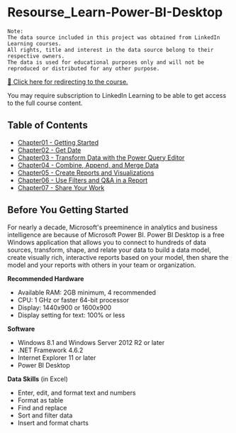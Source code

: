 # Resourse_Learn-Power-BI-Desktop
```
Note: 
The data source included in this project was obtained from LinkedIn Learning courses. 
All rights, title and interest in the data source belong to their respective owners. 
The data is used for educational purposes only and will not be reproduced or distributed for any other purpose.
```
[:link: Click here for redirecting to the course.](https://www.linkedin.com/learning/learning-power-bi-desktop-16568640/model-and-visualize-your-data-with-power-bi-desktop?autoplay=true&resume=false&u=74654250) 

You may require subscription to LinkedIn Learning to be able to get access to the full course content.

## Table of Contents
- [Chapter01 - Getting Started](https://github.com/HuaijiGao/Resourse_Power-BI-Desktop/tree/main/Chapter01)
- [Chapter02 - Get Date](https://github.com/HuaijiGao/Resourse_Power-BI-Desktop/tree/main/Chapter02)
- [Chapter03 - Transform Data with the Power Query Editor](https://github.com/HuaijiGao/Resourse_Power-BI-Desktop/tree/main/Chapter03)
- [Chapter04 - Combine, Append, and Merge Data](https://github.com/HuaijiGao/Resourse_Power-BI-Desktop/tree/main/Chapter04)
- [Chapter05 - Create Reports and Visualizations](https://github.com/HuaijiGao/Resourse_Power-BI-Desktop/tree/main/Chapter05)
- [Chapter06 - Use Filters and Q&A in a Report](https://github.com/HuaijiGao/Resourse_Power-BI-Desktop/tree/main/Chapter06)
- [Chapter07 - Share Your Work](https://github.com/HuaijiGao/Resourse_Power-BI-Desktop/tree/main/Chapter07)

## Before You Getting Started

For nearly a decade, Microsoft's preeminence in analytics and business intelligence are because of Microsoft Power BI. Power BI Desktop is a free Windows application that allows you to connect to hundreds of data sources, transform, shape, and relate your data to build a data model, create visually rich, interactive reports based on your model, then share the model and your reports with others in your team or organization. 

**Recommended Hardware**
- Available RAM: 2GB minimum, 4 recommended
- CPU: 1 GHz or faster 64-bit processor
- Display: 1440x900 or 1600x900
- Display setting for text: 100% or less

**Software**
- Windows 8.1 and Windows Server 2012 R2 or later
- .NET Framework 4.6.2
- Internet Explorer 11 or later
- Power BI Desktop

**Data Skills** (in Excel)
- Enter, edit, and format text and numbers
- Format as table
- Find and replace
- Sort and filter data
- Insert and format charts

